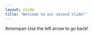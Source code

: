 ```yaml
---
layout: slide
title: "Welcome to our second slide!"
---
```

Amornpan
Use the left arrow to go back!
